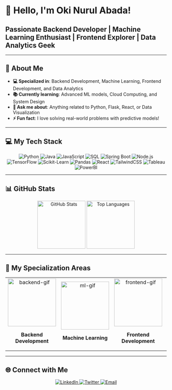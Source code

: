 # 👋 Hello, I'm **Oki Nurul Abada**!

## Passionate Backend Developer | Machine Learning Enthusiast | Frontend Explorer | Data Analytics Geek

---

## 🌟 About Me
- **💻 Specialized in**: Backend Development, Machine Learning, Frontend Development, and Data Analytics
- **📚 Currently learning**: Advanced ML models, Cloud Computing, and System Design
- **💬 Ask me about**: Anything related to Python, Flask, React, or Data Visualization
- **⚡ Fun fact**: I love solving real-world problems with predictive models!

---

## 💻 My Tech Stack

<div align="center">
  <!-- Programming Languages -->
  <img src="https://img.shields.io/badge/-Python-333?logo=python&logoColor=yellow&style=for-the-badge" alt="Python" />
  <img src="https://img.shields.io/badge/-Java-333?logo=java&logoColor=red&style=for-the-badge" alt="Java" />
  <img src="https://img.shields.io/badge/-JavaScript-333?logo=javascript&logoColor=yellow&style=for-the-badge" alt="JavaScript" />
  <img src="https://img.shields.io/badge/-SQL-333?logo=mysql&logoColor=blue&style=for-the-badge" alt="SQL" />

  <!-- Backend -->
  <img src="https://img.shields.io/badge/-SpringBoot-333?logo=springboot&logoColor=6DB33F&style=for-the-badge" alt="Spring Boot" />
  <img src="https://img.shields.io/badge/-Node.js-333?logo=node.js&logoColor=green&style=for-the-badge" alt="Node.js" />

  <!-- Machine Learning & Data Science -->
  <img src="https://img.shields.io/badge/-TensorFlow-333?logo=tensorflow&logoColor=orange&style=for-the-badge" alt="TensorFlow" />
  <img src="https://img.shields.io/badge/-Scikit--Learn-333?logo=scikitlearn&logoColor=blue&style=for-the-badge" alt="Scikit-Learn" />
  <img src="https://img.shields.io/badge/-Pandas-333?logo=pandas&logoColor=white&style=for-the-badge" alt="Pandas" />

  <!-- Frontend -->
  <img src="https://img.shields.io/badge/-React-333?logo=react&logoColor=61DAFB&style=for-the-badge" alt="React" />
  <img src="https://img.shields.io/badge/-TailwindCSS-333?logo=tailwindcss&logoColor=06B6D4&style=for-the-badge" alt="TailwindCSS" />

  <!-- Data Analytics -->
  <img src="https://img.shields.io/badge/-Tableau-333?logo=tableau&logoColor=orange&style=for-the-badge" alt="Tableau" />
  <img src="https://img.shields.io/badge/-PowerBI-333?logo=powerbi&logoColor=yellow&style=for-the-badge" alt="PowerBI" />
</div>


---

## 📊 GitHub Stats
<div align="center">
  <img src="https://github-readme-stats.vercel.app/api?username=onuda22&show_icons=true&theme=radical" alt="GitHub Stats" height="150px" />
  <img src="https://github-readme-stats.vercel.app/api/top-langs/?username=onuda22&layout=compact&theme=radical" alt="Top Languages" height="150px" />
</div>

---

## 🎯 My Specialization Areas

<div align="center">
  <table>
    <tr>
      <td align="center">
        <img src="https://media.giphy.com/media/qgQUggAC3Pfv687qPC/giphy.gif" alt="backend-gif" width="150px" />
        <p><strong>Backend Development</strong></p>
      </td>
      <td align="center">
        <img src="https://media.giphy.com/media/2IudUHdI075HL02Pkk/giphy.gif" alt="ml-gif" width="150px" />
        <p><strong>Machine Learning</strong></p>
      </td>
      <td align="center">
        <img src="https://media.giphy.com/media/SWoSkN6DxTszqIKEqv/giphy.gif" alt="frontend-gif" width="150px" />
        <p><strong>Frontend Development</strong></p>
      </td>
      <td align="center">
        <img src="https://media.giphy.com/media/xT9IgzoKnwFNmISR8I/giphy.gif" alt="data-gif" width="150px" />
        <p><strong>Data Analytics</strong></p>
      </td>
      <td align="center">
        <img src="https://media.giphy.com/media/j0e0pTmPUI3j8AqNuA/giphy.gif" alt="technical-writing-gif" width="150px" />
        <p><strong>Technical Writing</strong></p>
      </td>
    </tr>
  </table>
</div>

---

## 🌐 Connect with Me
<div align="center">
  <a href="https://www.linkedin.com/in/oki-nurul-abada-2b0690233/" target="_blank">
    <img src="https://img.shields.io/badge/LinkedIn-0077B5?style=for-the-badge&logo=linkedin&logoColor=white" alt="LinkedIn" />
  </a>
  <a href="https://x.com/OkiMisbahudin" target="_blank">
    <img src="https://img.shields.io/badge/Twitter-1DA1F2?style=for-the-badge&logo=twitter&logoColor=white" alt="Twitter" />
  </a>
  <a href="mailto:okinabada@gmail.com">
    <img src="https://img.shields.io/badge/Email-D14836?style=for-the-badge&logo=gmail&logoColor=white" alt="Email" />
  </a>
</div>
